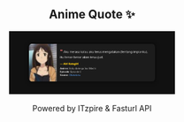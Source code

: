 <h2 align="center">Anime Quote ✨</h2>
<p align="center">
  <img src="quotes-img/2025-04-27_18-00-08.png" alt="Airi Katagiri" width="300"/>
</p>

<p align="center">Powered by ITzpire & Fasturl API</p>

